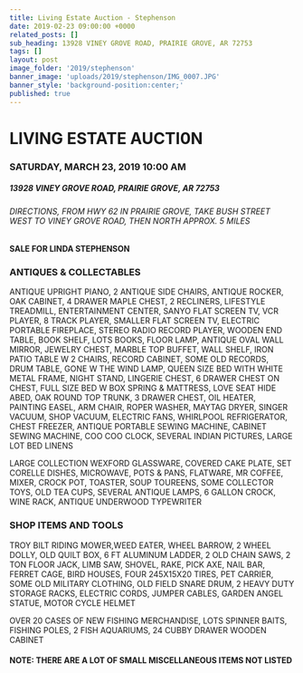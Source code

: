 ```yaml
---
title: Living Estate Auction - Stephenson
date: 2019-02-23 09:00:00 +0000
related_posts: []
sub_heading: 13928 VINEY GROVE ROAD, PRAIRIE GROVE, AR 72753 
tags: []
layout: post
image_folder: '2019/stephenson'
banner_image: 'uploads/2019/stephenson/IMG_0007.JPG'
banner_style: 'background-position:center;'
published: true
---
```

# LIVING ESTATE AUCTI0N 
### SATURDAY, MARCH 23, 2019 10:00 AM
##### 13928 VINEY GROVE ROAD, PRAIRIE GROVE, AR 72753
###### DIRECTIONS, FROM HWY 62 IN PRAIRIE GROVE, TAKE BUSH STREET WEST TO VINEY GROVE ROAD, THEN NORTH APPROX. 5 MILES
#### SALE FOR LINDA STEPHENSON

<!--break-->
### ANTIQUES & COLLECTABLES
ANTIQUE UPRIGHT PIANO, 2 ANTIQUE SIDE CHAIRS, ANTIQUE ROCKER, OAK CABINET, 4 DRAWER MAPLE CHEST, 2 RECLINERS, LIFESTYLE TREADMILL, ENTERTAINMENT CENTER, SANYO FLAT SCREEN TV, VCR PLAYER, 8 TRACK PLAYER, SMALLER FLAT SCREEN TV, ELECTRIC PORTABLE FIREPLACE, STEREO RADIO RECORD PLAYER, WOODEN END TABLE, BOOK SHELF, LOTS BOOKS, FLOOR LAMP, ANTIQUE OVAL WALL MIRROR, JEWELRY CHEST, MARBLE TOP BUFFET, WALL SHELF, IRON PATIO TABLE W 2 CHAIRS, RECORD CABINET, SOME OLD RECORDS, DRUM TABLE, GONE W THE WIND LAMP, QUEEN SIZE BED WITH WHITE METAL FRAME, NIGHT STAND, LINGERIE CHEST, 6 DRAWER CHEST ON CHEST, FULL SIZE BED W BOX SPRING & MATTRESS, LOVE SEAT  HIDE ABED,  OAK ROUND TOP TRUNK, 3 DRAWER CHEST, OIL HEATER, PAINTING EASEL, ARM CHAIR, ROPER WASHER, MAYTAG DRYER, SINGER VACUUM, SHOP VACUUM, ELECTRIC FANS, WHIRLPOOL REFRIGERATOR, CHEST FREEZER, ANTIQUE PORTABLE SEWING MACHINE, CABINET SEWING MACHINE, COO COO CLOCK, SEVERAL INDIAN PICTURES, LARGE LOT BED LINENS

LARGE COLLECTION WEXFORD GLASSWARE, COVERED CAKE PLATE, SET CORELLE DISHES, MICROWAVE, POTS & PANS, FLATWARE, MR COFFEE, MIXER, CROCK POT, TOASTER, SOUP TOUREENS, SOME COLLECTOR TOYS, OLD TEA CUPS, SEVERAL ANTIQUE LAMPS, 6 GALLON CROCK, WINE RACK, ANTIQUE UNDERWOOD TYPEWRITER

### SHOP ITEMS AND TOOLS
TROY BILT RIDING MOWER,WEED EATER,  WHEEL BARROW, 2 WHEEL DOLLY, OLD QUILT BOX, 6 FT ALUMINUM LADDER, 2 OLD CHAIN SAWS, 2 TON FLOOR JACK, LIMB SAW, SHOVEL,  RAKE, PICK AXE, NAIL BAR, FERRET CAGE, BIRD HOUSES, FOUR 245X15X20 TIRES, PET CARRIER, SOME OLD MILITARY CLOTHING, OLD FIELD SNARE DRUM, 2 HEAVY DUTY STORAGE RACKS, ELECTRIC CORDS, JUMPER CABLES, GARDEN ANGEL STATUE, MOTOR CYCLE HELMET

OVER 20 CASES OF NEW  FISHING MERCHANDISE, LOTS SPINNER BAITS, FISHING POLES, 2 FISH AQUARIUMS, 24 CUBBY DRAWER WOODEN CABINET

#### NOTE: THERE ARE A LOT OF SMALL MISCELLANEOUS ITEMS NOT LISTED

